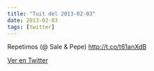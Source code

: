 ```yaml
---
title: "Tuit del 2013-02-03"
date: 2013-02-03
tags: [twitter]
---
```


Repetimos (@ Sale &amp; Pepe) http://t.co/t61anXdB



[Ver en Twitter](https://twitter.com/i/web/status/298073997432741889)
